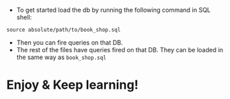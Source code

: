 - To get started load the db by running the following command in SQL shell:
```
source absolute/path/to/book_shop.sql
```
- Then you can fire queries on that DB.
- The rest of the files have queries fired on that DB. They can be loaded in the same way as `book_shop.sql`

# Enjoy & Keep learning!
